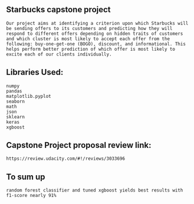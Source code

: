 ## Starbucks capstone project 
    Our project aims at identifying a criterion upon which Starbucks will be sending offers to its customers and predicting how they will respond to different offers depending on hidden traits of customers and which cluster is most likely to accept each offer from the following: buy-one-get-one (BOGO), discount, and informational. This helps perform better prediction of which offer is most likely to excite each of our clients individually. 

## Libraries Used:
    numpy
    pandas
    matplotlib.pyplot
    seaborn
    math
    json
    sklearn
    keras
    xgboost

## Capstone Project proposal review link: 
    https://review.udacity.com/#!/reviews/3033696
## To sum up 
    random forest classifier and tuned xgboost yields best results with f1-score nearly 91%

